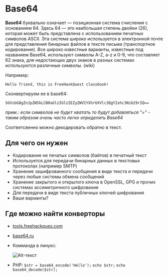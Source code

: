 # Base64

**Base64** буквально означает — позиционная система счисления с основанием 64.
Здесь 64 — это наибольшая степень двойки (26), которая может быть представлена с использованием печатных символов ASCII.
Эта система широко используется в электронной почте для представления бинарных файлов в тексте письма (транспортное кодирование).
Все широко известные варианты, известные под названием Base64, используют символы A-Z, a-z и 0-9, что составляет 62 знака,
для недостающих двух знаков в разных системах используются различные символы. (wiki)


Например:

	Hello friend, this is FreeHaxkQuest classbook!
	
Сконвертируем ее в base64:

	SGVsbG8gZnJpZW5kLCB0aGlzIGlzIEZyZWVIYXhrUXVlc3QgY2xhc3Nib29rIQ==

*прим.: если символов не будет хватать то будут добавляться "=" - таким образом очень часто легко определить Base64*

Соответсвенно можно декодировать обратно в текст.

## Для чего он нужен

* Кодирование не печатых символов (байтов) в печатный текст
* Используется для передачи бинарных данных в текстовых протоколах (например SMTP)
* Хранение зашифрованного сообщения в виде текста и передачи через любые системы обмена сообщений
* Хранение закрытого и открытого ключа в OpenSSL, GPG и прочих системах ассиметричного шифрования
* Для передачи в виде текста публичных ключей шифрования
* Ваши варианты?

## Где можно найти конверторы

* [tools.freehackques.com](http://tools.freehackquest.com/?tools=&toolid=tools_base64 "Base64 конвертор")
* [base64.ru](http://base64.ru/ "Base64 конвертор")
* Комманда в линукс:

	![Alt-текст](chapter01/base64_linuxcommand.png "Заголовок изображения")

* PHP:
	`$str = base64_encode('Hello');`
	`echo $str;`
	`echo base64_decode($str);`
	

